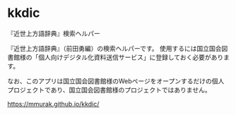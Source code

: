 # kkdic
『近世上方語辞典』検索ヘルパー

『近世上方語辞典』（前田勇編）の検索ヘルパーです。
使用するには国立国会図書館様の「個人向けデジタル化資料送信サービス」に登録しておく必要があります。

なお、このアプリは国立国会図書館様のWebページをオープンするだけの個人プロジェクトであり、国立国会図書館様のプロジェクトではありません。

https://mmurak.github.io/kkdic/

